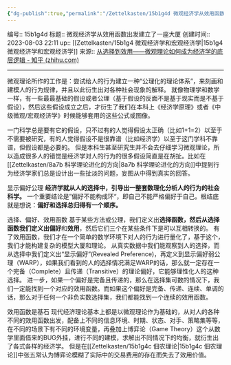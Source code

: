 ```yaml
---
{"dg-publish":true,"permalink":"/Zettelkasten/15b1g4d 微观经济学从效用函数出发建立了一座大厦/","dgPassFrontmatter":true}
---
```


编号:: 15b1g4d
标题:: 微观经济学从效用函数出发建立了一座大厦
创建时间:: 2023-08-03 22:11
up:: [[Zettelkasten/15b1g4 微观经济学和宏观经济学\|15b1g4 微观经济学和宏观经济学]]
来源:: [从选择到效用——微观理论如何成为经济学的底层逻辑 - 知乎 (zhihu.com)](https://zhuanlan.zhihu.com/p/599148042)

---

微观理论所作的工作是：尝试给人的行为建立一种“公理化的理论体系”，来刻画和建模人的行为规律，并且以此衍生出对各种社会现象的解释。
就像物理学和数学一样，有一些最最基础的假设或者公理（基于假设的反面不是基于现实而是不基于假设），然后这些假设成立之后，才衍生了我们在本科上《经济学原理》或者《中级微观/宏观经济学》时候能够套用的这些公式或图像。

一门科学总是要有它的假设，只不过有的人觉得假设太正确（比如1+1=2）以至于不需要被研究，有的人觉得假设不是很靠谱（比如经济学）以至于这门学科不靠谱，但假设都是必要的。
但是本科生甚至研究生并不会去仔细学习微观理论，所以造成很多人的错觉是经济学对人的行为的很多假设简直是在胡扯。比如在[[Zettelkasten/8a7b 科学理论进化的方向\|8a7b 科学理论进化的方向]]中提到行为经济学家们总是设计出一些扯淡的问题，妄图从中得到真实的回答。

显示偏好公理
**经济学就从人的选择中，引导出一整套数理化分析人的行为的社会科学。**
一个重要结论是”偏好不能构成环“，即自己不能严格偏好于自己。根结底就是想说：**偏好和选择总归得有一个顺序。**

选择、偏好、效用函数
基于某些方法或公理，我们定义出**选择函数，**然后从选择函数我们定义出**偏好**和**效用**，然后它们三个在某些条件下是可以互相转换的。
有了效用函数，我们才在一个简单的数学环境下对人的行为进行量化了，基于这个，我们才能构建复杂的模型大厦和理论。
从真实数据中我们能观察到人的选择，而从选择中我们定义出“显示偏好”(Revealed Preference)，再定义到显示偏好弱公理（WARP），如果我们看到的人的选择情况满足WARP的话，那么就一定存在一个完备（Complete）且传递（Transitive）的理论偏好，它能够理性化人的这种选择。
进一步，如果一个偏好是完备且传递的，那么在选择集可数的情况下，我们一定能找到一个对应的效用函数。而如果这个偏好是完备、传递、连续、单调的话，那么对于任何一个非负实数选择集，我们都能找到一个连续的效用函数。

效用函数是基石
现代经济理论基本上都是以微观理论作为基础的，从对人的各种不同的效用函数出发，配备上不同的信息环境、时期、状态、对手、策略集等等，在不同的场景下有不同的环境变量，再叠加上博弈论（Game Theory）这个从数学里面借来的BUG外挂，进行不同的建模，求解出不同情况下的均衡，就衍生出了各式各样的经济学。
但是在[[Zettelkasten/15b1g4c 佃农理论\|15b1g4c 佃农理论]]中张五常认为博弈论模糊了实际中的交易费用的存在而失去了效用价值。